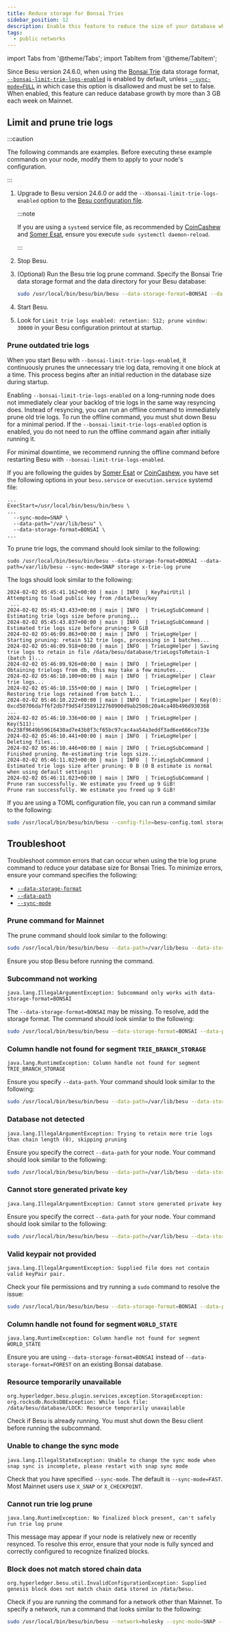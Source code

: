 ```yaml
---
title: Reduce storage for Bonsai Tries
sidebar_position: 12
description: Enable this feature to reduce the size of your database when using Bonsai Tries
tags:
  - public networks
---
```


import Tabs from '@theme/Tabs';
import TabItem from '@theme/TabItem';

Since Besu version 24.6.0, when using the [Bonsai Trie](../concepts/data-storage-formats#bonsai-tries) data storage format, [`--bonsai-limit-trie-logs-enabled`](../reference/cli/options.md#bonsai-limit-trie-logs-enabled) is enabled by default, unless [`--sync-mode=FULL`](../reference/cli/options.md#sync-mode) in which case this option is disallowed and must be set to false.
When enabled, this feature can reduce database growth by more than 3 GB each week on Mainnet.

## Limit and prune trie logs

:::caution

The following commands are examples. Before executing these example commands on your node, modify them to apply to your node's configuration.

:::

1. Upgrade to Besu version 24.6.0 or add the `--Xbonsai-limit-trie-logs-enabled` option to the [Besu configuration file](use-configuration-file).
   
    :::note
    
    If you are using a `systemd` service file, as recommended by [CoinCashew](https://www.coincashew.com/coins/overview-eth/guide-or-how-to-setup-a-validator-on-eth2-mainnet/part-i-installation/step-3-installing-execution-client/besu) 
    and [Somer Esat](https://someresat.medium.com/guide-to-staking-on-ethereum-ubuntu-teku-f09ecd9ef2ee), ensure you execute `sudo systemctl daemon-reload`.
    
    :::
   
1. Stop Besu.
1. (Optional) Run the Besu trie log prune command. Specify the Bonsai Trie data storage format and the data directory for your Besu database:
    ```bash
    sudo /usr/local/bin/besu/bin/besu --data-storage-format=BONSAI --data-path=/var/lib/besu --sync-mode=X_SNAP storage x-trie-log prune
    ```
1. Start Besu.
1. Look for `Limit trie logs enabled: retention: 512; prune window: 30000` in your Besu configuration printout at startup.

### Prune outdated trie logs

When you start Besu with `--bonsai-limit-trie-logs-enabled`, it continuously prunes the unnecessary trie log data, removing it one block at a time.
This process begins after an initial reduction in the database size during startup.

Enabling `--bonsai-limit-trie-logs-enabled` on a long-running node does not immediately clear your backlog of trie logs in the same way resyncing does. 
Instead of resyncing, you can run an offline command to immediately prune old trie logs. 
To run the offline command, you must shut down Besu for a minimal period. 
If the `--bonsai-limit-trie-logs-enabled` option is enabled, you do not need to run the offline command again after initially running it.

For minimal downtime, we recommend running the offline command before restarting Besu with `--bonsai-limit-trie-logs-enabled`.

If you are following the guides by [Somer Esat](https://someresat.medium.com/guide-to-staking-on-ethereum-ubuntu-teku-f09ecd9ef2ee) or [CoinCashew](https://www.coincashew.com/coins/overview-eth/guide-or-how-to-setup-a-validator-on-eth2-mainnet/part-i-installation/step-3-installing-execution-client/besu), you have set the following options in your `besu.service` or `execution.service` systemd file:

```
...
ExecStart=/usr/local/bin/besu/bin/besu \
...
  --sync-mode=SNAP \
  --data-path="/var/lib/besu" \
  --data-storage-format=BONSAI \
...
```
To prune trie logs, the command should look similar to the following:

```
sudo /usr/local/bin/besu/bin/besu --data-storage-format=BONSAI --data-path=/var/lib/besu --sync-mode=SNAP storage x-trie-log prune
```

The logs should look similar to the following:

```
2024-02-02 05:45:41.162+00:00 | main | INFO  | KeyPairUtil | Attempting to load public key from /data/besu/key
 ...
2024-02-02 05:45:43.433+00:00 | main | INFO  | TrieLogSubCommand | Estimating trie logs size before pruning...
2024-02-02 05:45:43.837+00:00 | main | INFO  | TrieLogSubCommand | Estimated trie logs size before pruning: 9 GiB
2024-02-02 05:46:09.863+00:00 | main | INFO  | TrieLogHelper | Starting pruning: retain 512 trie logs, processing in 1 batches...
2024-02-02 05:46:09.918+00:00 | main | INFO  | TrieLogHelper | Saving trie logs to retain in file /data/besu/database/trieLogsToRetain-1 (batch 1)...
2024-02-02 05:46:09.926+00:00 | main | INFO  | TrieLogHelper | Obtaining trielogs from db, this may take a few minutes...
2024-02-02 05:46:10.100+00:00 | main | INFO  | TrieLogHelper | Clear trie logs...
2024-02-02 05:46:10.155+00:00 | main | INFO  | TrieLogHelper | Restoring trie logs retained from batch 1...
2024-02-02 05:46:10.222+00:00 | main | INFO  | TrieLogHelper | Key(0): 0xcd50706da7f6f2db7f9d54f3589122760900d9ab2508c20a4ca40b496d930368
... 
2024-02-02 05:46:10.336+00:00 | main | INFO  | TrieLogHelper | Key(511): 0x238f9649b59616430ad7e43b8f3cf65bc97cac4aa54a3eddf3ad6ee666ce733e
2024-02-02 05:46:10.441+00:00 | main | INFO  | TrieLogHelper | Deleting files...
2024-02-02 05:46:10.446+00:00 | main | INFO  | TrieLogSubCommand | Finished pruning. Re-estimating trie logs size...
2024-02-02 05:46:11.023+00:00 | main | INFO  | TrieLogSubCommand | Estimated trie logs size after pruning: 0 B (0 B estimate is normal when using default settings)
2024-02-02 05:46:11.023+00:00 | main | INFO  | TrieLogSubCommand | Prune ran successfully. We estimate you freed up 9 GiB!
Prune ran successfully. We estimate you freed up 9 GiB!
```

If you are using a TOML configuration file, you can run a command similar to the following:

```bash
sudo /usr/local/bin/besu/bin/besu --config-file=besu-config.toml storage x-trie-log prune
```

## Troubleshoot

Troubleshoot common errors that can occur when using the trie log prune command to reduce your database size for Bonsai Tries.
To minimize errors, ensure your command specifies the following:

- [`--data-storage-format`](../reference/cli/options.md#data-storage-format)
- [`--data-path`](../reference/cli/options.md#data-path)
- [`--sync-mode`](../reference/cli/options.md#sync-mode)

### Prune command for Mainnet

The prune command should look similar to the following:

```bash
sudo /usr/local/bin/besu/bin/besu --data-path=/var/lib/besu --data-storage-format=BONSAI --sync-mode=SNAP storage x-trie-log prune
```

Ensure you stop Besu before running the command.

###  Subcommand not working

`java.lang.IllegalArgumentException: Subcommand only works with data-storage-format=BONSAI`

The `--data-storage-format=BONSAI` may be missing. 
To resolve, add the storage format. 
The command should look similar to the following:

```bash
sudo /usr/local/bin/besu/bin/besu --data-storage-format=BONSAI --data-path=/var/lib/besu --sync-mode=SNAP storage x-trie-log prune
```

### Column handle not found for segment `TRIE_BRANCH_STORAGE`

`java.lang.RuntimeException: Column handle not found for segment TRIE_BRANCH_STORAGE`

Ensure you specify `--data-path`. 
Your command should look similar to the following:

```bash
sudo /usr/local/bin/besu/bin/besu --data-path=/var/lib/besu --data-storage-format=BONSAI --sync-mode=SNAP storage x-trie-log prune
```

### Database not detected

`java.lang.IllegalArgumentException: Trying to retain more trie logs than chain length (0), skipping pruning`

Ensure you specify the correct `--data-path` for your node. 
Your command should look similar to the following:

```bash
sudo /usr/local/bin/besu/bin/besu --data-path=/var/lib/besu --data-storage-format=BONSAI --sync-mode=SNAP storage x-trie-log prune
```

### Cannot store generated private key

`java.lang.IllegalArgumentException: Cannot store generated private key`

Ensure you specify the correct `--data-path` for your node. 
Your command should look similar to the following:

```bash
sudo /usr/local/bin/besu/bin/besu --data-path=/var/lib/besu --data-storage-format=BONSAI --sync-mode=SNAP storage x-trie-log prune
```

### Valid keypair not provided

`java.lang.IllegalArgumentException: Supplied file does not contain valid keyPair pair.`

Check your file permissions and try running a `sudo` command to resolve the issue:

```bash
sudo /usr/local/bin/besu/bin/besu --data-storage-format=BONSAI --data-path=/var/lib/besu storage --sync-mode=SNAP x-trie-log prune
```

### Column handle not found for segment `WORLD_STATE`

`java.lang.RuntimeException: Column handle not found for segment WORLD_STATE`

Ensure you are using `--data-storage-format=BONSAI` instead of `--data-storage-format=FOREST` on an existing Bonsai database.

### Resource temporarily unavailable

`org.hyperledger.besu.plugin.services.exception.StorageException: org.rocksdb.RocksDBException: While lock file: /data/besu/database/LOCK: Resource temporarily unavailable`

Check if Besu is already running. 
You must shut down the Besu client before running the subcommand.

### Unable to change the sync mode

`java.lang.IllegalStateException: Unable to change the sync mode when snap sync is incomplete, please restart with snap sync mode`

Check that you have specified `--sync-mode`. 
The default is `--sync-mode=FAST`. 
Most Mainnet users use `X_SNAP` or `X_CHECKPOINT`. 

### Cannot run trie log prune

`java.lang.RuntimeException: No finalized block present, can't safely run trie log prune`

This message may appear if your node is relatively new or recently resynced. 
To resolve this error, ensure that your node is fully synced and correctly configured to recognize finalized blocks.

### Block does not match stored chain data

`org.hyperledger.besu.util.InvalidConfigurationException: Supplied genesis block does not match chain data stored in /data/besu.`

Check if you are running the command for a network other than Mainnet. 
To specify a network, run a command that looks similar to the following:

```bash
sudo /usr/local/bin/besu/bin/besu --network=holesky --sync-mode=SNAP --data-storage-format=BONSAI --data-path=/var/lib/besu storage x-trie-log prune
```
